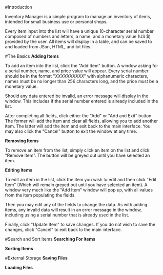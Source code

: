 #Introduction

Inventory Manager is a simple program to 
manage an inventory of items,
intended for small business use 
or personal shops.

Every item input into the list will have
a unique 10-character serial number composed
of numbers and letters, a name,
and a monetary value (US $) 
provided by the user.
All items will display in a table, and 
can be saved to and loaded from
JSon, HTML, and txt files.

#The Basics
**Adding Items**

To add an item into the list, click the "Add Item" button. A window asking for a serial number,
name, and price value will appear. Every serial number should be in the format
"*XXXXXXXXXX*" with alphanumeric characters,
names must be no longer than 256 characters long,
and the price must be a monetary value.

Should any data entered be invalid, an error message will display in the window.
This includes if the serial number entered is already included in the list.

After completing all fields, click either the "Add" or "Add and Exit" button.
The former will add the item and clear all fields, allowing you to add another item.
The latter will add the item and exit back to the main interface. You
may also click the "Cancel" button to exit the window at any time.

**Removing Items**

To remove an item from the list, simply click an item on the list
and click "Remove Item". The button will be greyed out until you have selected
an item.

**Editing Items**

To edit an item in the list, click the item you wish to
edit and then click "Edit Item" (Which will remain greyed out 
until you have selected an item). A window very much like the "Add Item" window
will pop up, with all values from the item populating the fields.

Then you may edit any of the fields to change the data. As with adding items,
any invalid data will result in an error message in the window, including
using a serial number that is already used in the list.

Finally, click "Update Item" to save changes. If you do not wish to save the changes,
click "Cancel" to exit back to the main interface.

#Search and Sort Items
**Searching For Items**

**Sorting Items**

#External Storage
**Saving Files**

**Loading Files**


